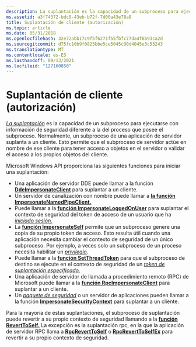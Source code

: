 ```yaml
---
description: La suplantación es la capacidad de un subproceso para ejecutarse con información de seguridad diferente a la del proceso que posee el subproceso.
ms.assetid: a3f74372-bdc9-43eb-b72f-7d00a43e78a8
title: Suplantación de cliente (autorización)
ms.topic: article
ms.date: 05/31/2018
ms.openlocfilehash: 32e72abb17c9f5f6271f55fbfc77da4f6b93ca2d
ms.sourcegitcommit: d75fc10b9f0825bbe5ce5045c90d4045e3c53243
ms.translationtype: MT
ms.contentlocale: es-ES
ms.lasthandoff: 09/13/2021
ms.locfileid: "127160850"
---
```

# <a name="client-impersonation-authorization"></a>Suplantación de cliente (autorización)

[*La suplantación*](/windows/desktop/SecGloss/i-gly) es la capacidad de un subproceso para ejecutarse con información de seguridad diferente a la del proceso que posee el subproceso. Normalmente, un subproceso de una aplicación de servidor suplanta a un cliente. Esto permite que el subproceso de servidor actúe en nombre de ese cliente para tener acceso a objetos en el servidor o validar el acceso a los propios objetos del cliente.

Microsoft Windows API proporciona las siguientes funciones para iniciar una suplantación:

-   Una aplicación de servidor DDE puede llamar a la función [**DdeImpersonateClient**](/windows/win32/api/ddeml/nf-ddeml-ddeimpersonateclient) para suplantar a un cliente.
-   Un servidor de canalización con nombre puede llamar a [**la función ImpersonateNamedPipeClient.**](/windows/win32/api/namedpipeapi/nf-namedpipeapi-impersonatenamedpipeclient)
-   Puede llamar a la [**función ImpersonateLoggedOnUser**](/windows/win32/api/securitybaseapi/nf-securitybaseapi-impersonateloggedonuser) para suplantar el contexto de seguridad del token de acceso de un usuario que ha [*iniciado sesión.*](/windows/desktop/SecGloss/a-gly)
-   La [**función ImpersonateSelf**](/windows/win32/api/securitybaseapi/nf-securitybaseapi-impersonateself) permite que un subproceso genere una copia de su propio token de acceso. Esto resulta útil cuando una aplicación necesita cambiar el contexto de seguridad de un único subproceso. Por ejemplo, a veces solo un subproceso de un proceso necesita habilitar un [*privilegio*](/windows/desktop/SecGloss/p-gly).
-   Puede llamar a la [**función SetThreadToken**](/windows/win32/api/processthreadsapi/nf-processthreadsapi-setthreadtoken) para que el subproceso de destino se ejecute en el contexto de seguridad de un [*token de suplantación especificado.*](/windows/desktop/SecGloss/i-gly)
-   Una aplicación de servidor de llamada a procedimiento remoto (RPC) de Microsoft puede llamar a la [**función RpcImpersonateClient**](/windows/desktop/api/rpcdce/nf-rpcdce-rpcimpersonateclient) para suplantar a un cliente.
-   Un [*paquete de seguridad*](/windows/desktop/SecGloss/s-gly) o un servidor de aplicaciones pueden llamar a la función [**ImpersonateSecurityContext**](/windows/desktop/api/sspi/nf-sspi-impersonatesecuritycontext) para suplantar a un cliente.

Para la mayoría de estas suplantaciones, el subproceso de suplantación puede revertir a su propio contexto de seguridad llamando a la [**función RevertToSelf.**](/windows/win32/api/securitybaseapi/nf-securitybaseapi-reverttoself) La excepción es la suplantación rpc, en la que la aplicación de servidor RPC llama a [**RpcRevertToSelf**](/windows/desktop/api/rpcdce/nf-rpcdce-rpcreverttoself) o [**RpcRevertToSelfEx**](/windows/desktop/api/rpcdce/nf-rpcdce-rpcreverttoselfex) para revertir a su propio contexto de seguridad.

 

 

